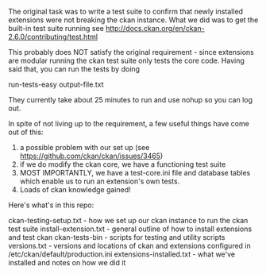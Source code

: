 The original task was to write a test suite to confirm that newly installed extensions were not
breaking the ckan instance. What we did was to get the built-in test suite running
see http://docs.ckan.org/en/ckan-2.6.0/contributing/test.html

This probably does NOT satisfy the original requirement - since extensions are modular
running the ckan test suite only tests the core code. Having said that, you can run the tests
by doing

run-tests-easy output-file.txt

They currently take about 25 minutes to run and use nohup so you can log out.

In spite of not living up to the requirement, a few useful things have come out of this:

1) a possible problem with our set
up (see https://github.com/ckan/ckan/issues/3465)
2) if we do modify the ckan core, we have a functioning test suite
3) MOST IMPORTANTLY, we have a test-core.ini file and database tables
which enable us to run an extension's own tests.
4) Loads of ckan knowledge gained!

Here's what's in this repo:

ckan-testing-setup.txt
	- how we set up our ckan instance to run the ckan test suite
install-extension.txt
	- general outline of how to install extensions and test ckan
ckan-tests-bin
	- scripts for testing and utility scripts
versions.txt
	- versions and locations of ckan and extensions configured in /etc/ckan/default/production.ini
extensions-installed.txt
	- what we've installed and notes on how we did it